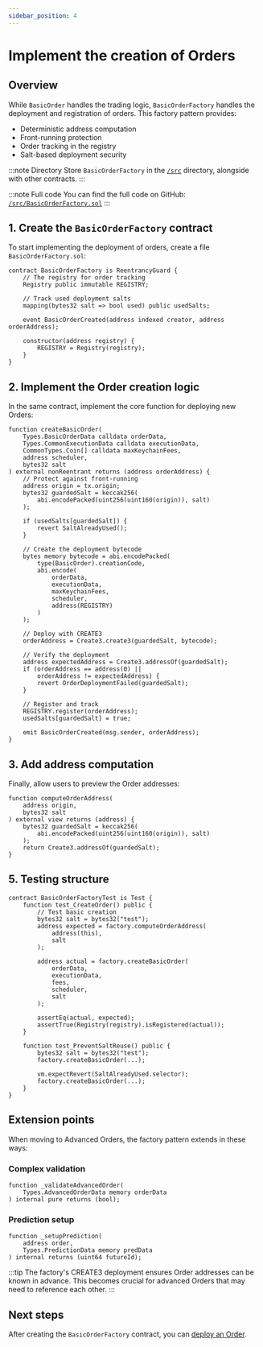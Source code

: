 ```yaml
---
sidebar_position: 4
---
```


# Implement the creation of Orders

## Overview

While `BasicOrder` handles the trading logic, `BasicOrderFactory` handles the deployment and registration of orders. This factory pattern provides:

- Deterministic address computation
- Front-running protection
- Order tracking in the registry
- Salt-based deployment security

:::note Directory
Store `BasicOrderFactory` in the [`/src`](https://github.com/warden-protocol/wardenprotocol/blob/main/solidity/orders/src) directory, alongside with other contracts.
:::

:::note Full code
You can find the full code on GitHub: [`/src/BasicOrderFactory.sol`](https://github.com/warden-protocol/wardenprotocol/blob/main/solidity/orders/src/BasicOrderFactory.sol)
:::

## 1. Create the `BasicOrderFactory` contract

To start implementing the deployment of orders, create a file `BasicOrderFactory.sol`:

```solidity title="/src/BasicOrderFactory.sol"
contract BasicOrderFactory is ReentrancyGuard {
    // The registry for order tracking
    Registry public immutable REGISTRY;
    
    // Track used deployment salts
    mapping(bytes32 salt => bool used) public usedSalts;
    
    event BasicOrderCreated(address indexed creator, address orderAddress);
    
    constructor(address registry) {
        REGISTRY = Registry(registry);
    }
}
```

## 2. Implement the Order creation logic

In the same contract, implement the core function for deploying new Orders:

```solidity title="/src/BasicOrderFactory.sol"
function createBasicOrder(
    Types.BasicOrderData calldata orderData,
    Types.CommonExecutionData calldata executionData,
    CommonTypes.Coin[] calldata maxKeychainFees,
    address scheduler,
    bytes32 salt
) external nonReentrant returns (address orderAddress) {
    // Protect against front-running
    address origin = tx.origin;
    bytes32 guardedSalt = keccak256(
        abi.encodePacked(uint256(uint160(origin)), salt)
    );
    
    if (usedSalts[guardedSalt]) {
        revert SaltAlreadyUsed();
    }

    // Create the deployment bytecode
    bytes memory bytecode = abi.encodePacked(
        type(BasicOrder).creationCode,
        abi.encode(
            orderData, 
            executionData, 
            maxKeychainFees, 
            scheduler, 
            address(REGISTRY)
        )
    );

    // Deploy with CREATE3
    orderAddress = Create3.create3(guardedSalt, bytecode);
    
    // Verify the deployment
    address expectedAddress = Create3.addressOf(guardedSalt);
    if (orderAddress == address(0) || 
        orderAddress != expectedAddress) {
        revert OrderDeploymentFailed(guardedSalt);
    }

    // Register and track
    REGISTRY.register(orderAddress);
    usedSalts[guardedSalt] = true;

    emit BasicOrderCreated(msg.sender, orderAddress);
}
```

## 3. Add address computation

Finally, allow users to preview the Order addresses:

```solidity title="/src/BasicOrderFactory.sol"
function computeOrderAddress(
    address origin, 
    bytes32 salt
) external view returns (address) {
    bytes32 guardedSalt = keccak256(
        abi.encodePacked(uint256(uint160(origin)), salt)
    );
    return Create3.addressOf(guardedSalt);
}
```

## 5. Testing structure

```solidity
contract BasicOrderFactoryTest is Test {
    function test_CreateOrder() public {
        // Test basic creation
        bytes32 salt = bytes32("test");
        address expected = factory.computeOrderAddress(
            address(this), 
            salt
        );
        
        address actual = factory.createBasicOrder(
            orderData,
            executionData,
            fees,
            scheduler,
            salt
        );
        
        assertEq(actual, expected);
        assertTrue(Registry(registry).isRegistered(actual));
    }

    function test_PreventSaltReuse() public {
        bytes32 salt = bytes32("test");
        factory.createBasicOrder(...);
        
        vm.expectRevert(SaltAlreadyUsed.selector);
        factory.createBasicOrder(...);
    }
}
```

## Extension points

When moving to Advanced Orders, the factory pattern extends in these ways:

### Complex validation

```solidity
function _validateAdvancedOrder(
    Types.AdvancedOrderData memory orderData
) internal pure returns (bool);
```

### Prediction setup

```solidity
function _setupPrediction(
    address order,
    Types.PredictionData memory predData
) internal returns (uint64 futureId);
```

:::tip
The factory's CREATE3 deployment ensures Order addresses can be known in advance. This becomes crucial for advanced Orders that may need to reference each other.
:::

## Next steps

After creating the `BasicOrderFactory` contract, you can [deploy an Order](deploy-an-order).
